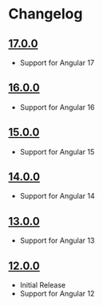 # Changelog

## [17.0.0](https://github.com/ndraiman/ngx-amazing-time-picker/compare/v16.0.0...v17.0.0)

* Support for Angular 17

## [16.0.0](https://github.com/ndraiman/ngx-amazing-time-picker/compare/v15.0.0...v16.0.0)

* Support for Angular 16

## [15.0.0](https://github.com/ndraiman/ngx-amazing-time-picker/compare/v14.0.0...v15.0.0)

* Support for Angular 15

## [14.0.0](https://github.com/ndraiman/ngx-amazing-time-picker/compare/v13.0.0...v14.0.0)

* Support for Angular 14

## [13.0.0](https://github.com/ndraiman/ngx-amazing-time-picker/compare/v12.0.0...v13.0.0)

* Support for Angular 13

## [12.0.0](https://github.com/ndraiman/ngx-amazing-time-picker/tree/v12.0.0)

* Initial Release
* Support for Angular 12


